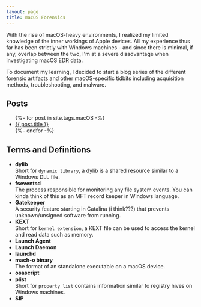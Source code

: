 ```yaml
---
layout: page
title: macOS Forensics
---
```

With the rise of macOS-heavy environments, I realized my limited knowledge of the inner workings of Apple devices. All my experience thus far has been strictly with Windows machines - and since there is minimal, if any, overlap between the two, I'm at a severe disadvantage when investigating macOS EDR data. 

To document my learning, I decided to start a blog series of the different forensic artifacts and other macOS-specific tidbits including acquisition methods, troubleshooting, and malware.

## Posts

<div>
    <ul>
        {%- for post in site.tags.macOS -%}
            <li><a href="{{post.url}}">{{ post.title }}</a></li>
        {%- endfor -%}
    </ul>
</div>

## Terms and Definitions
- **dylib**  
Short for `dynamic library`, a dylib is a shared resource similar to a Windows DLL file.
- **fseventsd**  
The process responsible for monitoring any file system events. You can kinda think of this as an MFT record keeper in Windows language.
- **Gatekeeper**  
A security feature starting in Catalina (i think???) that prevents unknown/unsigned software from running.
- **KEXT**  
Short for `kernel extension`, a KEXT file can be used to access the kernel and read data such as memory.
- **Launch Agent**
- **Launch Daemon**
- **launchd**
- **mach-o binary**  
The format of an standalone executable on a macOS device.
- **osascript**
- **plist**  
Short for `property list` contains information similar to registry hives on Windows machines.
- **SIP**